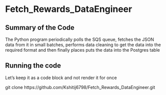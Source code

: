 # Fetch_Rewards_DataEngineer
## Summary of the Code
The Python program periodically polls the SQS queue, fetches the JSON data from it in small batches, performs data cleaning to get the data into the required format and then finally places puts the data into the Postgres table

## Running the code


<html>
<body>
<p>Let’s keep it as a code block and not render it for once</p>
  git clone https://github.com/Kshitij6798/Fetch_Rewards_DataEngineer.git

</body>
</html>
